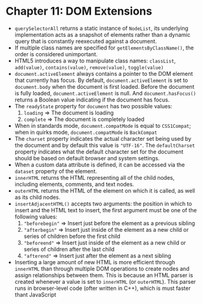 # Chapter 11: DOM Extensions

* `querySelectorAll` returns a static instance of `NodeList`, its underlying implementation acts as a snapshot of elements rather than a dynamic query that is constantly reexecuted against a document.
* If multiple class names are specified for `getElementsByClassName()`, the order is considered unimportant.
* HTML5 introduces a way to manipulate class names: `classList`, `add(value)`, `contains(value)`, `remove(value)`, `toggle(value)`
* `document.activeElement` always contains a pointer to the DOM element that currently has focus. By default, `document.activeElement` is set to `document.body` when the document is first loaded. Before the document is fully loaded, `document.activeElement` is null. And `document.hasFocus()` returns a Boolean value indicating if the document has focus.
* The `readyState` property for `document` has two possible values:
  1. `loading` => The document is loading
  2. `complete` => The document is completely loaded
* When in standards mode, `document.compatMode` is equal to `CSS1Compat`; when in quirks mode, `document.compatMode` is `BackCompat`
* The `charset` property indicates the actual character set being used by the document and by default this value is `"UTF-16"`. The `defaultCharset` property indicates what the default character set for the document should be based on default browser and system settings.
* When a custom data attribute is defined, it can be accessed via the `dataset` property of the element.
* `innerHTML` returns the HTML representing all of the child nodes, including elements, comments, and text nodes.
* `outerHTML` returns the HTML of the element on which it is called, as well as its child nodes.
* `insertAdjacentHTML()` accepts two arguments: the position in which to insert and the HTML text to insert, the first argument must be one of the following values:
  1. `"beforebegin"` => Insert just before the element as a previous sibling
  2. `"afterbegin"` => Insert just inside of the element as a new child or series of children before the first child
  3. `"beforeend"` => Insert just inside of the element as a new child or series of children after the last child
  4. `"afterend"` => Insert just after the element as a next sibling
* Inserting a large amount of new HTML is more efficient through `innerHTML` than through multiple DOM operations to create nodes and assign relationships between them. This is because an HTML parser is created whenever a value is set to `innerHTML` (or `outerHTML`). This parser runs in browser-level code (ofter written in C++), which is must faster thant JavaScript
